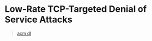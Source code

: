 
# Low-Rate TCP-Targeted Denial of Service Attacks

> [acm dl](https://dl.acm.org/doi/abs/10.1145/863955.863966)